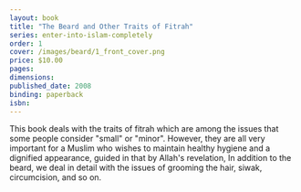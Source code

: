 ```yaml
---
layout: book
title: "The Beard and Other Traits of Fitrah"
series: enter-into-islam-completely
order: 1
cover: /images/beard/1_front_cover.png
price: $10.00
pages:
dimensions:
published_date: 2008
binding: paperback
isbn:
---
```


This book deals with the traits of fitrah which are among the issues that some people consider "small" or "minor". However, they are all very important for a Muslim who wishes to maintain healthy hygiene and a dignified appearance, guided in that by Allah's revelation, In addition to the beard, we deal in detail with the issues of grooming the hair, siwak, circumcision, and so on.

